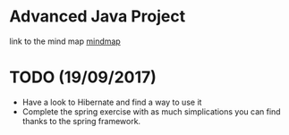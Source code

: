 # Advanced Java Project

link to the mind map [mindmap](https://www.mindomo.com/mindmap/2017s2_adv-9b48c876473a40b399a2e8faf67f8e12 "mindmap") 
 
# TODO (19/09/2017)
- Have a look to Hibernate and find a way to use it
- Complete the spring exercise with as much simplications you can find thanks to the spring framework.